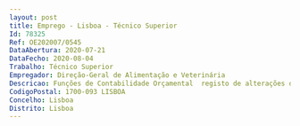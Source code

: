 ```yaml
--- 
layout: post
title: Emprego - Lisboa - Técnico Superior
Id: 78325
Ref: OE202007/0545
DataAbertura: 2020-07-21
DataFecho: 2020-08-04
Trabalho: Técnico Superior
Empregador: Direção-Geral de Alimentação e Veterinária
Descricao: Funções de Contabilidade Orçamental  registo de alterações orçamentais  criação dos dados mestres orçamentais  efetuar o  PLC (Pedido de Libertação de Créditos)  emissão de balancetes Execução Orçamental da Despesa  criação dados mestres dos fornecedores  criação de NPD (Proposta de Aquisição e Procedimento)  registo de cabimentos   AD (Autorização de Despesa) e  compromissos Contas a Pagar  digitalização e pedido de lançamento de faturas, receção e conferência de faturas e documentos equivalentes, registo do PAP (Pedido de Autorização de Pagamento), efetuar as retenções nos pagamentos, e o Ficheiro (Emissão de meios de pagamento), emissão de correspondência para os fornecedores.Receção e arquivo de documentos da Divisão de Gestão Financeira.
CodigoPostal: 1700-093 LISBOA
Concelho: Lisboa
Distrito: Lisboa
--- 
```

